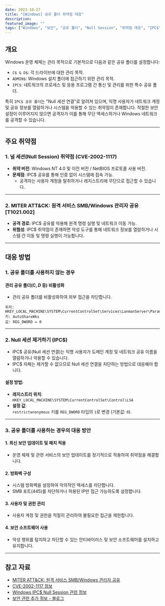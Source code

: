 ```yaml
---
date: 2023-10-27
title: "[Windows] 공유 폴더 취약점 대응"
description: 
featured_image: ""
tags: ["Windows", "보안", "공유 폴더", "Null Session", "취약점 대응", "IPC$"]
---
```


## 개요

Windows 운영 체제는 관리 목적으로 기본적으로 다음과 같은 공유 폴더를 설정합니다:

- `C$ & D$`: 각 드라이브에 대한 관리 목적.
- `ADMIN$`: Windows 설치 폴더에 접근하기 위한 관리 목적.
- `IPC$`: 네트워크의 프로세스 및 응용 프로그램 간 통신 및 관리를 위한 특수 공유 폴더.

특히 `IPC$ 공유 폴더`는 "Null 세션 연결"로 알려져 있으며, 익명 사용자가 네트워크 계정 및 공유 정보를 열람하거나 시스템을 악용할 수 있는 취약점이 존재합니다. 적절한 보안 설정이 이루어지지 않으면 공격자가 이를 통해 무단 액세스하거나 Windows 네트워크를 공격할 수 있습니다.

---

## 주요 취약점

### 1. 널 세션(Null Session) 취약점 (CVE-2002-1117)
- **취약 버전**: Windows NT 4.0 및 이전 버전 / NetBIOS 프로토콜 사용 버전.
- **문제점**: IPC$ 공유를 통해 인증 없이 시스템에 접속 가능.
  - 공격자는 사용자 계정을 탈취하거나 레지스트리에 무단으로 접근할 수 있습니다.

---

### 2. MITER ATT&CK: 원격 서비스 SMB/Windows 관리자 공유 [T1021.002]
- **공격 경로**: IPC$ 공유를 악용해 원격 명령 실행 및 네트워크 이동 가능.
- **위협성**: IPC$ 취약점이 존재하면 악성 도구를 통해 네트워크 정보를 열람하거나 시스템 간 이동 및 명령 실행이 가능합니다.

---

## 대응 방법

### 1. 공유 폴더를 사용하지 않는 경우

#### **관리 공유 폴더(C$, D$ 등) 비활성화**
- 관리 공유 폴더를 비활성화하여 외부 접근을 차단합니다.

```plaintext
위치: HKEY_LOCAL_MACHINE\SYSTEM\CurrentControlSet\Services\LanmanServer\Parameters
키: AutoShareWks
값: REG_DWORD = 0
```

---

### 2. Null 세션 제거하기 (IPC$)

- IPC$ 공유(Null 세션 연결)는 익명 사용자가 도메인 계정 및 네트워크 공유 이름을 열람하거나 악용할 수 있습니다.
- IPC$ 자체는 제거할 수 없으므로 Null 세션 연결을 차단하는 방법으로 대응해야 합니다.

#### 설정 방법:
- **레지스트리 위치**:  
  `HKEY_LOCAL_MACHINE\SYSTEM\CurrentControlSet\Control\LSA`  
- **설정 값**:  
  `restrictanonymous` 키를 `REG_DWORD` 타입의 `1`로 변경 (기본값: `0`).

---

### 3. 공유 폴더를 사용하는 경우의 대응 방안

#### 1. 최신 보안 업데이트 및 패치 적용
- 운영 체제 및 관련 서비스의 보안 업데이트를 정기적으로 적용하여 취약점을 해결합니다.

#### 2. 방화벽 구성
- 시스템 방화벽을 설정하여 악의적인 액세스를 차단합니다.
- SMB 포트(445)를 차단하거나 허용된 IP만 접근 가능하도록 설정합니다.

#### 3. 사용자 및 권한 관리
- 사용자 계정 및 권한을 적절히 관리하여 불필요한 접근을 제한합니다.

#### 4. 보안 소프트웨어 사용
- 악성 행위를 탐지하고 차단할 수 있는 안티바이러스 및 보안 소프트웨어를 설치하고 유지합니다.

---

## 참고 자료

- [MITER ATT&CK: 원격 서비스 SMB/Windows 관리자 공유](https://attack.mitre.org/techniques/T1021/002/)  
- [CVE-2002-1117 정보](https://cve.mitre.org/cgi-bin/cvename.cgi?name=CVE-2002-1117)  
- [Windows IPC$ Null Session 관련 정보](https://learn.microsoft.com/ko-kr/troubleshoot/windows-server/networking/inter-process-communication-share-null-session)  
- [보안 관련 추가 정보 - 블로그](https://doqtqu.tistory.com/225)
